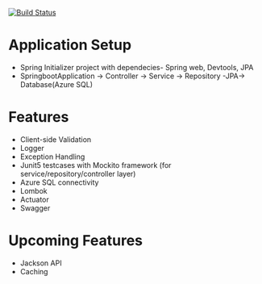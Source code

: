 [![Build Status](https://dev.azure.com/bahrinipun/demo-fullstack/_apis/build/status/springboot-backend?branchName=master)](https://dev.azure.com/bahrinipun/demo-fullstack/_build/latest?definitionId=48&branchName=master)

# Application Setup
- Spring Initializer project with dependecies- Spring web, Devtools, JPA
- SpringbootApplication -> Controller -> Service -> Repository -JPA-> Database(Azure SQL)

# Features
- Client-side Validation
- Logger
- Exception Handling
- Junit5 testcases with Mockito framework (for service/repository/controller layer)
- Azure SQL connectivity
- Lombok
- Actuator
- Swagger 

# Upcoming Features
- Jackson API
- Caching
  
